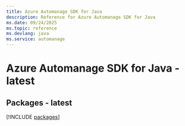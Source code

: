 ```yaml
---
title: Azure Automanage SDK for Java
description: Reference for Azure Automanage SDK for Java
ms.date: 09/24/2025
ms.topic: reference
ms.devlang: java
ms.service: automanage
---
```

# Azure Automanage SDK for Java - latest
## Packages - latest
[!INCLUDE [packages](automanage-index.md)]